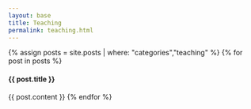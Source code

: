 ```yaml
---
layout: base
title: Teaching
permalink: teaching.html
---
```

{% assign posts = site.posts | where: "categories","teaching" %}
{% for post in posts %}
#### {{ post.title }}
{{ post.content }}
{% endfor %}
